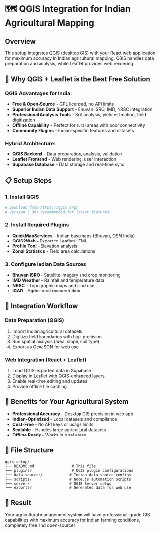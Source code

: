 # 🗺️ QGIS Integration for Indian Agricultural Mapping

## Overview
This setup integrates QGIS (desktop GIS) with your React web application for maximum accuracy in Indian agricultural mapping. QGIS handles data preparation and analysis, while Leaflet provides web rendering.

## 🎯 Why QGIS + Leaflet is the Best Free Solution

### **QGIS Advantages for India:**
- **Free & Open-Source** - GPL licensed, no API limits
- **Superior Indian Data Support** - Bhuvan ISRO, IMD, NRSC integration
- **Professional Analysis Tools** - Soil analysis, yield estimation, field digitization
- **Offline Capability** - Perfect for rural areas with poor connectivity
- **Community Plugins** - Indian-specific features and datasets

### **Hybrid Architecture:**
- **QGIS Backend** - Data preparation, analysis, validation
- **Leaflet Frontend** - Web rendering, user interaction
- **Supabase Database** - Data storage and real-time sync

## 📋 Setup Steps

### 1. Install QGIS
```bash
# Download from https://qgis.org/
# Version 3.36+ recommended for latest features
```

### 2. Install Required Plugins
- **QuickMapServices** - Indian basemaps (Bhuvan, OSM India)
- **QGIS2Web** - Export to Leaflet/HTML
- **Profile Tool** - Elevation analysis
- **Zonal Statistics** - Field area calculations

### 3. Configure Indian Data Sources
- **Bhuvan ISRO** - Satellite imagery and crop monitoring
- **IMD Weather** - Rainfall and temperature data
- **NRSC** - Topographic maps and land use
- **ICAR** - Agricultural research data

## 🔧 Integration Workflow

### Data Preparation (QGIS)
1. Import Indian agricultural datasets
2. Digitize field boundaries with high precision
3. Run spatial analysis (area, slope, soil type)
4. Export as GeoJSON for web use

### Web Integration (React + Leaflet)
1. Load QGIS-exported data in Supabase
2. Display in Leaflet with QGIS-enhanced layers
3. Enable real-time editing and updates
4. Provide offline tile caching

## 🚀 Benefits for Your Agricultural System

- **Professional Accuracy** - Desktop GIS precision in web app
- **Indian-Optimized** - Local datasets and compliance
- **Cost-Free** - No API keys or usage limits
- **Scalable** - Handles large agricultural datasets
- **Offline Ready** - Works in rural areas

## 📁 File Structure
```
qgis-setup/
├── README.md                 # This file
├── plugins/                  # QGIS plugin configurations
├── data-sources/            # Indian data source configs
├── scripts/                 # Node.js automation scripts
├── server/                  # QGIS Server setup
└── exports/                 # Generated data for web use
```

## 🎉 Result
Your agricultural management system will have professional-grade GIS capabilities with maximum accuracy for Indian farming conditions, completely free and open-source!

